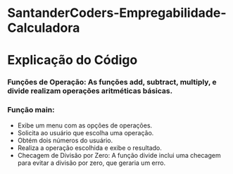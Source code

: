 # SantanderCoders-Empregabilidade-Calculadora

# Explicação do Código
### Funções de Operação: As funções add, subtract, multiply, e divide realizam operações aritméticas básicas.
### Função main:
* Exibe um menu com as opções de operações.
* Solicita ao usuário que escolha uma operação.
* Obtém dois números do usuário.
* Realiza a operação escolhida e exibe o resultado.
* Checagem de Divisão por Zero: A função divide inclui uma checagem para evitar a divisão por zero, que geraria um erro.
